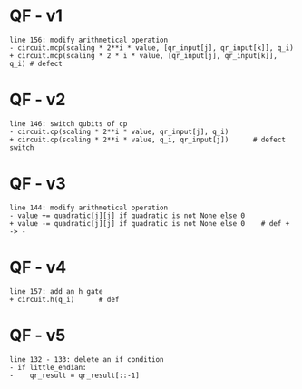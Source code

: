 # QF - v1
    line 156: modify arithmetical operation
    - circuit.mcp(scaling * 2**i * value, [qr_input[j], qr_input[k]], q_i)     
    + circuit.mcp(scaling * 2 * i * value, [qr_input[j], qr_input[k]], q_i) # defect

# QF - v2
    line 146: switch qubits of cp
    - circuit.cp(scaling * 2**i * value, qr_input[j], q_i) 
    + circuit.cp(scaling * 2**i * value, q_i, qr_input[j])      # defect switch 

# QF - v3
    line 144: modify arithmetical operation
    - value += quadratic[j][j] if quadratic is not None else 0      
    + value -= quadratic[j][j] if quadratic is not None else 0    # def + -> -

# QF - v4
    line 157: add an h gate
    + circuit.h(q_i)      # def
  
# QF - v5
    line 132 - 133: delete an if condition
    - if little_endian:
    -    qr_result = qr_result[::-1]